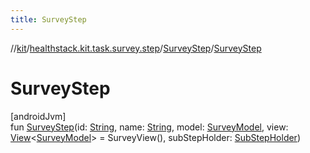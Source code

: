 ```yaml
---
title: SurveyStep
---
```

//[kit](../../../index.html)/[healthstack.kit.task.survey.step](../index.html)/[SurveyStep](index.html)/[SurveyStep](-survey-step.html)



# SurveyStep



[androidJvm]\
fun [SurveyStep](-survey-step.html)(id: [String](https://kotlinlang.org/api/latest/jvm/stdlib/kotlin/-string/index.html), name: [String](https://kotlinlang.org/api/latest/jvm/stdlib/kotlin/-string/index.html), model: [SurveyModel](../../healthstack.kit.task.survey.model/-survey-model/index.html), view: [View](../../healthstack.kit.task.base/-view/index.html)&lt;[SurveyModel](../../healthstack.kit.task.survey.model/-survey-model/index.html)&gt; = SurveyView(), subStepHolder: [SubStepHolder](../../healthstack.kit.task.survey.question/-sub-step-holder/index.html))




